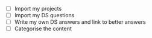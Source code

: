 - [ ] Import my projects
- [ ] Import my DS questions
- [ ] Write my own DS answers and link to better answers
- [ ] Categorise the content
